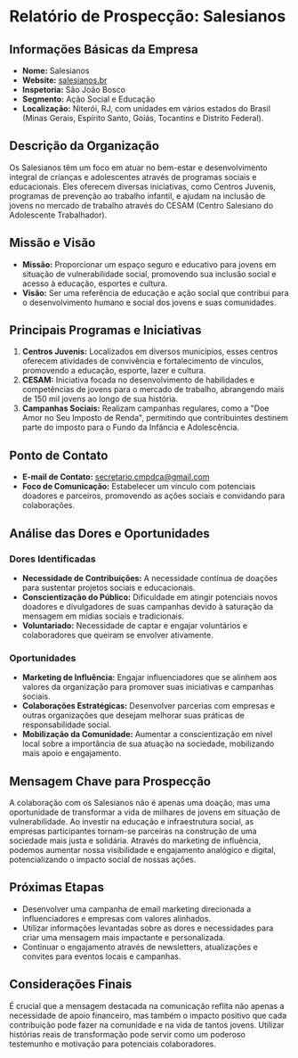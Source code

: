 # Relatório de Prospecção: Salesianos

## Informações Básicas da Empresa
- **Nome:** Salesianos
- **Website:** [salesianos.br](http://www.salesianos.br)
- **Inspetoria:** São João Bosco
- **Segmento:** Ação Social e Educação
- **Localização:** Niterói, RJ, com unidades em vários estados do Brasil (Minas Gerais, Espírito Santo, Goiás, Tocantins e Distrito Federal).

## Descrição da Organização
Os Salesianos têm um foco em atuar no bem-estar e desenvolvimento integral de crianças e adolescentes através de programas sociais e educacionais. Eles oferecem diversas iniciativas, como Centros Juvenis, programas de prevenção ao trabalho infantil, e ajudam na inclusão de jovens no mercado de trabalho através do CESAM (Centro Salesiano do Adolescente Trabalhador).

## Missão e Visão
- **Missão:** Proporcionar um espaço seguro e educativo para jovens em situação de vulnerabilidade social, promovendo sua inclusão social e acesso à educação, esportes e cultura.
- **Visão:** Ser uma referência de educação e ação social que contribui para o desenvolvimento humano e social dos jovens e suas comunidades.

## Principais Programas e Iniciativas
1. **Centros Juvenis:** Localizados em diversos municípios, esses centros oferecem atividades de convivência e fortalecimento de vínculos, promovendo a educação, esporte, lazer e cultura.
2. **CESAM:** Iniciativa focada no desenvolvimento de habilidades e competências de jovens para o mercado de trabalho, abrangendo mais de 150 mil jovens ao longo de sua história.
3. **Campanhas Sociais:** Realizam campanhas regulares, como a "Doe Amor no Seu Imposto de Renda", permitindo que contribuintes destinem parte do imposto para o Fundo da Infância e Adolescência.

## Ponto de Contato
- **E-mail de Contato:** secretario.cmpdca@gmail.com
- **Foco de Comunicação:** Estabelecer um vínculo com potenciais doadores e parceiros, promovendo as ações sociais e convidando para colaborações.

## Análise das Dores e Oportunidades
### Dores Identificadas
- **Necessidade de Contribuições:** A necessidade contínua de doações para sustentar projetos sociais e educacionais.
- **Conscientização do Público:** Dificuldade em atingir potenciais novos doadores e divulgadores de suas campanhas devido à saturação da mensagem em mídias sociais e tradicionais.
- **Voluntariado:** Necessidade de captar e engajar voluntários e colaboradores que queiram se envolver ativamente.

### Oportunidades
- **Marketing de Influência:** Engajar influenciadores que se alinhem aos valores da organização para promover suas iniciativas e campanhas sociais.
- **Colaborações Estratégicas:** Desenvolver parcerias com empresas e outras organizações que desejam melhorar suas práticas de responsabilidade social.
- **Mobilização da Comunidade:** Aumentar a conscientização em nível local sobre a importância de sua atuação na sociedade, mobilizando mais apoio e engajamento.

## Mensagem Chave para Prospecção
A colaboração com os Salesianos não é apenas uma doação, mas uma oportunidade de transformar a vida de milhares de jovens em situação de vulnerabilidade. Ao investir na educação e infraestrutura social, as empresas participantes tornam-se parceiras na construção de uma sociedade mais justa e solidária. Através do marketing de influência, podemos aumentar nossa visibilidade e engajamento analógico e digital, potencializando o impacto social de nossas ações.

## Próximas Etapas
- Desenvolver uma campanha de email marketing direcionada a influenciadores e empresas com valores alinhados.
- Utilizar informações levantadas sobre as dores e necessidades para criar uma mensagem mais impactante e personalizada.
- Continuar o engajamento através de newsletters, atualizações e convites para eventos locais e campanhas.

## Considerações Finais
É crucial que a mensagem destacada na comunicação reflita não apenas a necessidade de apoio financeiro, mas também o impacto positivo que cada contribuição pode fazer na comunidade e na vida de tantos jovens. Utilizar histórias reais de transformação pode servir como um poderoso testemunho e motivação para potenciais colaboradores. 